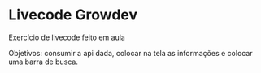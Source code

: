 <h1>Livecode Growdev</h1>

<p>Exercício de livecode feito em aula</p>
<p>Objetivos: consumir a api dada, colocar na tela as informações e colocar uma barra de busca.</p>
